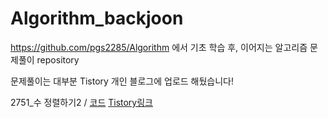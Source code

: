 # Algorithm_backjoon

https://github.com/pgs2285/Algorithm 에서 기초 학습 후, 이어지는 알고리즘 문제풀이 repository

문제풀이는 대부분 Tistory 개인 블로그에 업로드 해뒀습니다!


2751_수 정렬하기2 / [코드](./2751_Sort/Sort/2751_Sort.cpp) [Tistory링크](https://jisung-it.tistory.com/12)

